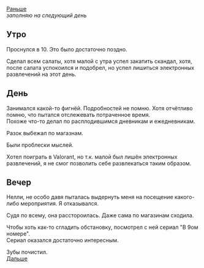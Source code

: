 [Раньше](2020.12.05.md)  
*заполняю на следующий день*
## Утро
Проснулся в 10. Это было достаточно поздно.

Сделал всем салаты, хотя малой с утра успел закатить скандал, хотя, после салата успокоился и подобрел, но успел лишиться электронных развлечений на этот день.
## День
Занимался какой-то фигнёй. Подробностей не помню. Хотя отчётливо помню, что пытался отслежевать потраченное время.  
Похоже что-то делал по расплодившимся дневникам и ежедневникам.

Разок выбежал по магазнам.

Были проблески мыслей.

Хотел поиграть в Valorant, но т.к. малой был лишён электронных развлечений, я не смог позволить себе развлекаться таким образом.
## Вечер
Нелли, не особо давя пыталась выдернуть меня на посещение какого-либо мероприятия. Я отказывался.

Судя по всему, она расстороилась. Даже сама по магазинам сходила.

Чтобы хоть как-то сгладить обстановку, посмотрел с ней сериал "В 9ом номере".  
Сериал оказался достаточно интересным.

Зубы почистил.  
[Дальше](2020.12.07.md)
